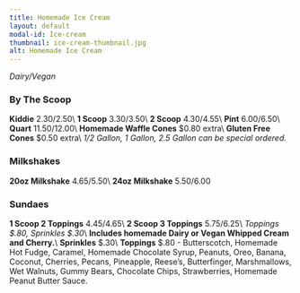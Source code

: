 ```yaml
---
title: Homemade Ice Cream
layout: default
modal-id: Ice-cream 
thumbnail: ice-cream-thumbnail.jpg 
alt: Homemade Ice Cream
---
```

*Dairy/Vegan*

### By The Scoop
**Kiddie** $2.30/$2.50\\
**1 Scoop** $3.30/$3.50\\
**2 Scoop** $4.30/$4.55\\
**Pint** $6.00/$6.50\\
**Quart** $11.50/$12.00\\
**Homemade Waffle Cones** $0.80 extra\\
**Gluten Free Cones** $0.50 extra\\
*1/2 Gallon, 1 Gallon, 2.5 Gallon can be special ordered.*
          
### Milkshakes 
**20oz Milkshake** $4.65/$5.50\\
**24oz Milkshake** $5.50/$6.00

### Sundaes
**1 Scoop 2 Toppings** $4.45/$4.65\\
**2 Scoop 3 Toppings** $5.75/$6.25\\
*Toppings $.80, Sprinkles $.30*\\
**Includes homemade Dairy or Vegan Whipped Cream and Cherry.**\\
**Sprinkles** $.30\\
**Toppings** $.80 - Butterscotch, Homemade Hot Fudge, Caramel, Homemade Chocolate Syrup, Peanuts, Oreo, Banana, Coconut, Cherries, Pecans, Pineapple, Reese’s, Butterfinger, Marshmallows, Wet Walnuts, Gummy Bears, Chocolate Chips, Strawberries, Homemade Peanut Butter Sauce.
